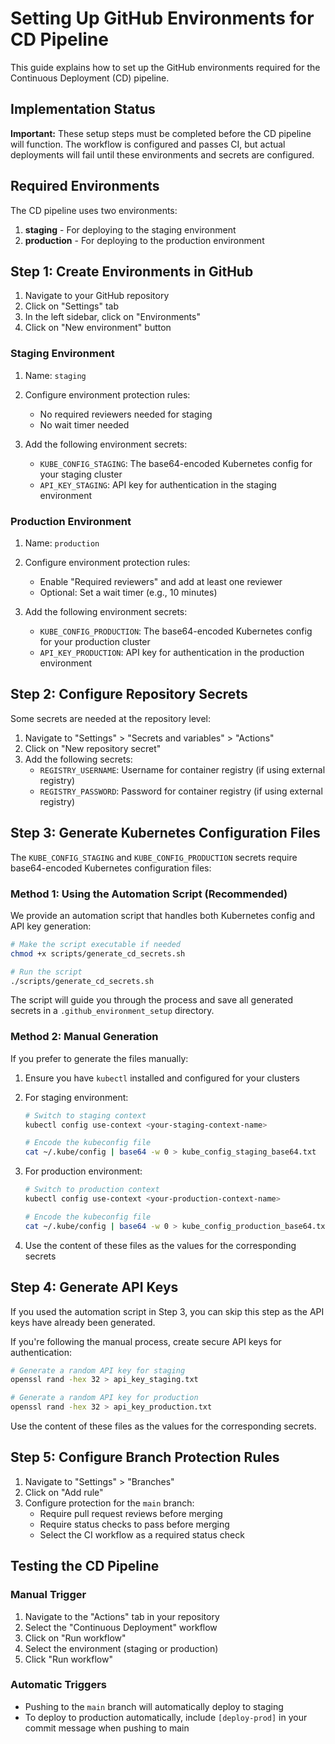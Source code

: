 # Setting Up GitHub Environments for CD Pipeline

This guide explains how to set up the GitHub environments required for the Continuous Deployment (CD) pipeline.

## Implementation Status

**Important:** These setup steps must be completed before the CD pipeline will function. The workflow is configured and passes CI, but actual deployments will fail until these environments and secrets are configured.

## Required Environments

The CD pipeline uses two environments:

1. **staging** - For deploying to the staging environment
2. **production** - For deploying to the production environment

## Step 1: Create Environments in GitHub

1. Navigate to your GitHub repository
2. Click on "Settings" tab
3. In the left sidebar, click on "Environments"
4. Click on "New environment" button

### Staging Environment

1. Name: `staging`
2. Configure environment protection rules:
   - No required reviewers needed for staging
   - No wait timer needed

3. Add the following environment secrets:
   - `KUBE_CONFIG_STAGING`: The base64-encoded Kubernetes config for your staging cluster
   - `API_KEY_STAGING`: API key for authentication in the staging environment

### Production Environment

1. Name: `production`
2. Configure environment protection rules:
   - Enable "Required reviewers" and add at least one reviewer
   - Optional: Set a wait timer (e.g., 10 minutes)

3. Add the following environment secrets:
   - `KUBE_CONFIG_PRODUCTION`: The base64-encoded Kubernetes config for your production cluster
   - `API_KEY_PRODUCTION`: API key for authentication in the production environment

## Step 2: Configure Repository Secrets

Some secrets are needed at the repository level:

1. Navigate to "Settings" > "Secrets and variables" > "Actions"
2. Click on "New repository secret"
3. Add the following secrets:
   - `REGISTRY_USERNAME`: Username for container registry (if using external registry)
   - `REGISTRY_PASSWORD`: Password for container registry (if using external registry)

## Step 3: Generate Kubernetes Configuration Files

The `KUBE_CONFIG_STAGING` and `KUBE_CONFIG_PRODUCTION` secrets require base64-encoded Kubernetes configuration files:

### Method 1: Using the Automation Script (Recommended)

We provide an automation script that handles both Kubernetes config and API key generation:

```bash
# Make the script executable if needed
chmod +x scripts/generate_cd_secrets.sh

# Run the script
./scripts/generate_cd_secrets.sh
```

The script will guide you through the process and save all generated secrets in a `.github_environment_setup` directory.

### Method 2: Manual Generation

If you prefer to generate the files manually:

1. Ensure you have `kubectl` installed and configured for your clusters
2. For staging environment:
   ```bash
   # Switch to staging context
   kubectl config use-context <your-staging-context-name>
   
   # Encode the kubeconfig file
   cat ~/.kube/config | base64 -w 0 > kube_config_staging_base64.txt
   ```

3. For production environment:
   ```bash
   # Switch to production context
   kubectl config use-context <your-production-context-name>
   
   # Encode the kubeconfig file
   cat ~/.kube/config | base64 -w 0 > kube_config_production_base64.txt
   ```

4. Use the content of these files as the values for the corresponding secrets

## Step 4: Generate API Keys

If you used the automation script in Step 3, you can skip this step as the API keys have already been generated.

If you're following the manual process, create secure API keys for authentication:

```bash
# Generate a random API key for staging
openssl rand -hex 32 > api_key_staging.txt

# Generate a random API key for production
openssl rand -hex 32 > api_key_production.txt
```

Use the content of these files as the values for the corresponding secrets.

## Step 5: Configure Branch Protection Rules

1. Navigate to "Settings" > "Branches"
2. Click on "Add rule"
3. Configure protection for the `main` branch:
   - Require pull request reviews before merging
   - Require status checks to pass before merging
   - Select the CI workflow as a required status check

## Testing the CD Pipeline

### Manual Trigger

1. Navigate to the "Actions" tab in your repository
2. Select the "Continuous Deployment" workflow
3. Click on "Run workflow"
4. Select the environment (staging or production)
5. Click "Run workflow"

### Automatic Triggers

- Pushing to the `main` branch will automatically deploy to staging
- To deploy to production automatically, include `[deploy-prod]` in your commit message when pushing to main